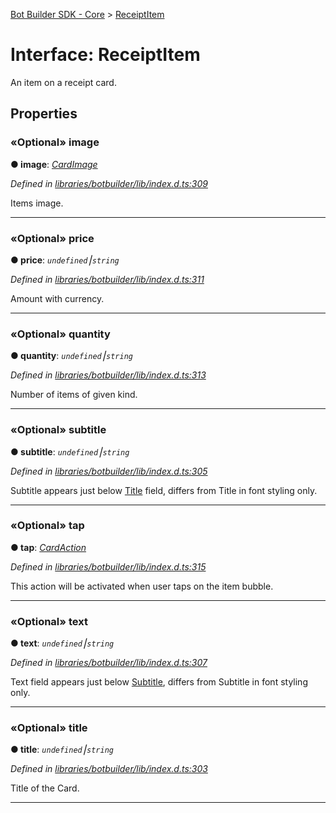 [Bot Builder SDK - Core](../README.md) > [ReceiptItem](../interfaces/botbuilder.receiptitem.md)



# Interface: ReceiptItem


An item on a receipt card.


## Properties
<a id="image"></a>

### «Optional» image

**●  image**:  *[CardImage](botbuilder.cardimage.md)* 

*Defined in [libraries/botbuilder/lib/index.d.ts:309](https://github.com/Microsoft/botbuilder-js/blob/a28edbb/libraries/botbuilder/lib/index.d.ts#L309)*



Items image.




___

<a id="price"></a>

### «Optional» price

**●  price**:  *`undefined`⎮`string`* 

*Defined in [libraries/botbuilder/lib/index.d.ts:311](https://github.com/Microsoft/botbuilder-js/blob/a28edbb/libraries/botbuilder/lib/index.d.ts#L311)*



Amount with currency.




___

<a id="quantity"></a>

### «Optional» quantity

**●  quantity**:  *`undefined`⎮`string`* 

*Defined in [libraries/botbuilder/lib/index.d.ts:313](https://github.com/Microsoft/botbuilder-js/blob/a28edbb/libraries/botbuilder/lib/index.d.ts#L313)*



Number of items of given kind.




___

<a id="subtitle"></a>

### «Optional» subtitle

**●  subtitle**:  *`undefined`⎮`string`* 

*Defined in [libraries/botbuilder/lib/index.d.ts:305](https://github.com/Microsoft/botbuilder-js/blob/a28edbb/libraries/botbuilder/lib/index.d.ts#L305)*



Subtitle appears just below [Title](#title) field, differs from Title in font styling only.




___

<a id="tap"></a>

### «Optional» tap

**●  tap**:  *[CardAction](botbuilder.cardaction.md)* 

*Defined in [libraries/botbuilder/lib/index.d.ts:315](https://github.com/Microsoft/botbuilder-js/blob/a28edbb/libraries/botbuilder/lib/index.d.ts#L315)*



This action will be activated when user taps on the item bubble.




___

<a id="text"></a>

### «Optional» text

**●  text**:  *`undefined`⎮`string`* 

*Defined in [libraries/botbuilder/lib/index.d.ts:307](https://github.com/Microsoft/botbuilder-js/blob/a28edbb/libraries/botbuilder/lib/index.d.ts#L307)*



Text field appears just below [Subtitle](#subtitle), differs from Subtitle in font styling only.




___

<a id="title"></a>

### «Optional» title

**●  title**:  *`undefined`⎮`string`* 

*Defined in [libraries/botbuilder/lib/index.d.ts:303](https://github.com/Microsoft/botbuilder-js/blob/a28edbb/libraries/botbuilder/lib/index.d.ts#L303)*



Title of the Card.




___


